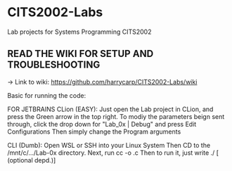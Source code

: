 # CITS2002-Labs
Lab projects for Systems Programming CITS2002

## READ THE WIKI FOR SETUP AND TROUBLESHOOTING

-> Link to wiki: https://github.com/harrycarp/CITS2002-Labs/wiki

Basic for running the code:

FOR JETBRAINS CLion (EASY):
Just open the Lab project in CLion, and press the Green arrow in the top right.
To modiy the parameters beign sent through, click the drop down for "Lab_0x | Debug" and press Edit Configurations
Then simply change the Program arguments

CLI (Dumb):
Open WSL or SSH into your Linux System
Then CD to the /mnt/c/.../Lab-0x directory.
Next, run cc -o <name> <file>.c
Then to run it, just write ./<name> [<parameters> (optional depd.)]

